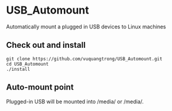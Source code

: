 # USB_Automount
Automatically mount a plugged in USB devices to Linux machines

## Check out and install

```
git clone https://github.com/vuquangtrong/USB_Automount.git
cd USB_Automount
./install
```

## Auto-mount point

Plugged-in USB will be mounted into /media/<Label> or /media/<sdXy>.
